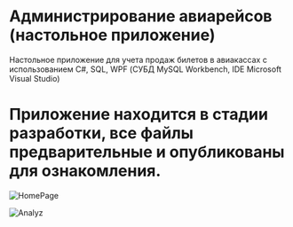 # Администрирование авиарейсов (настольное приложение)
Настольное приложение для учета продаж билетов в авиакассах с использованием C#, SQL, WPF (СУБД MySQL Workbench, IDE Microsoft Visual Studio)
# Приложение находится в стадии разработки, все файлы предварительные и опубликованы для ознакомления.
![HomePage](https://user-images.githubusercontent.com/57669173/204043304-1b73b8b8-b239-4c8c-b0f0-1418391ace87.JPG)


![Analyz](https://user-images.githubusercontent.com/57669173/204043312-8ccb3492-0173-4510-bd29-b0513beba30b.JPG)
